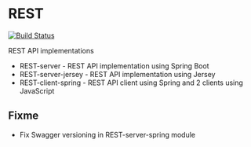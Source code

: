 # REST
[![Build Status](https://travis-ci.com/sergeivisotsky/REST.svg?branch=master)](https://travis-ci.com/sergeivisotsky/REST)

REST API implementations
 * REST-server - REST API implementation using Spring Boot
 * REST-server-jersey - REST API implementation using Jersey
 * REST-client-spring - REST API client using Spring and 2 clients using JavaScript
 
 ## Fixme
 * Fix Swagger versioning in REST-server-spring module
